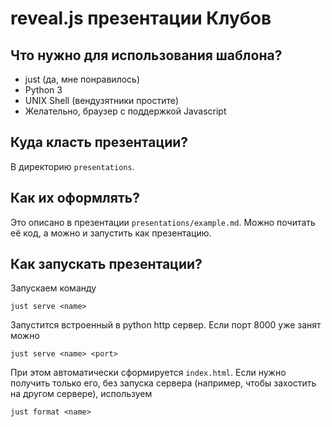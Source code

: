 # reveal.js презентации Клубов

## Что нужно для использования шаблона?

- just (да, мне понравилось)
- Python 3
- UNIX Shell (вендузятники простите)
- Желательно, браузер с поддержкой Javascript

## Куда класть презентации?

В директорию `presentations`.

## Как их оформлять?

Это описано в презентации `presentations/example.md`. Можно почитать её код, а
можно и запустить как презентацию.

## Как запускать презентации?

Запускаем команду
```shell
just serve <name>
```

Запустится встроенный в python http сервер. Если порт 8000 уже занят можно
```shell
just serve <name> <port>
```

При этом автоматически сформируется `index.html`. Если нужно получить только его,
без запуска сервера (например, чтобы захостить на другом сервере), используем
```shell
just format <name>
```

